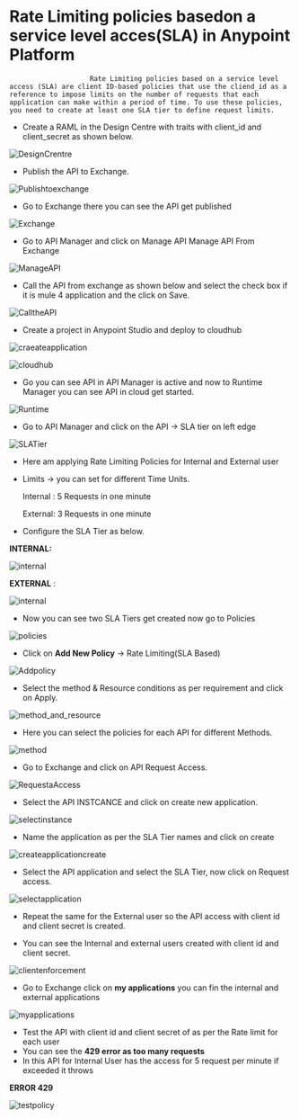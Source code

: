 # Rate Limiting policies basedon a service level acces(SLA) in Anypoint Platform

                        Rate Limiting policies based on a service level access (SLA) are client ID-based policies that use the cliend_id as a reference to impose limits on the number of requests that each application can make within a period of time. To use these policies, you need to create at least one SLA tier to define request limits.

- Create a RAML in the Design Centre with traits  with client\_id and client\_secret  as shown below.

![DesignCrentre](images/DesignCrentre.png)

- Publish the API to Exchange.

![Publishtoexchange](images/Publishtoexchange.png)

- Go to Exchange there you can see the API get published
 
 
![Exchange](images/Exchange.png)



- Go to API Manager and click on Manage API Manage API From Exchange

![ManageAPI](images/ManageAPI.png)

- Call the API from exchange as shown below and select the check box if it is mule 4 application and the click on Save.

![CalltheAPI](images/CalltheAPI.png)

- Create a project in Anypoint Studio and deploy to cloudhub

![craeateapplication](images/createapplication.png)

![cloudhub](images/cloudhub.png)


- Go you can see API in API Manager is active and now to Runtime Manager you can see API in cloud get started.

 ![Runtime](images/Runtime.png)

- Go to API Manager  and click on the API &rarr; SLA tier on left edge

![SLATier](images/SLATier.png)


- Here am applying Rate Limiting Policies for Internal and External user

- Limits &rarr;  you can set for different Time Units.

    Internal : 5 Requests in one minute

    External: 3  Requests in one minute

- Configure the SLA Tier as below.

**INTERNAL:**


![internal](images/internal.png)

 

**EXTERNAL** :

![internal](images/external.png)

- Now you can see two SLA Tiers get created now go to Policies

 
![policies](images/policies.png)


- Click on **Add New Policy**  &rarr; Rate Limiting(SLA Based)

 
![Addpolicy](images/Addpolicy.png)



- Select the method &amp; Resource conditions as per requirement and click on Apply.

 ![method_and_resource](images/method_and_resource.png)

- Here you can select the policies for each API for different Methods.

![method](images/method.png)


- Go to Exchange and click on API Request Access.

 
 ![RequestaAccess](images/RequestaAccess.png)


- Select the API INSTCANCE  and click on create new application.

 
 ![selectinstance](images/selectinstance.png)



- Name the application as per the SLA Tier names and click on create

![createapplicationcreate](images/createapplicationcreate.png)


- Select the API application and select the SLA Tier, now click on Request access.

 ![selectapplication](images/selectapplication.png)

- Repeat the same for the External user so the API access with client id and client secret is created.

- You can see the Internal and external users created with client id and client secret.


![clientenforcement](images/clientenforcement.png)




- Go to Exchange click on **my applications** you can fin the internal and external applications


![myapplications](images/myapplications.png)




- Test the API with client id and client secret of  as per the Rate limit for each user
- You can see the **429 error as too many requests**
- In this API for Internal User has the access for 5 request per minute if exceeded it throws

**ERROR 429**


![testpolicy](images/testpolicy.png)

 